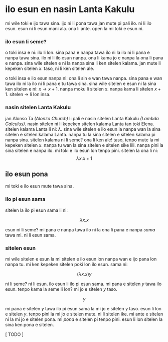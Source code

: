 # ilo esun en nasin Lanta Kakulu

mi wile toki e ijo tawa sina. ijo ni li pona tawa jan mute pi pali ilo. ni li ilo esun. esun ni li esun mani ala. ona li ante. open la mi toki e esun ni.

### ilo esun li seme?

o toki insa e ni: ilo li lon. sina pana e nanpa tawa ilo ni la ilo ni li pana e nanpa tawa sina. ilo ni li ilo esun nanpa. ona li kama jo e nanpa la ona li pana e nanpa. sina wile sitelen e ni la nanpa sina li ken sitelen kalama. jan mute li kepeken sitelen $x$. taso, ni li ken sitelen ale.

o toki insa e ilo esun nanpa ni: ona li sin e wan tawa nanpa. sina pana e wan tawa ilo ni la ilo ni li pana e tu tawa sina. sina wile sitelen e esun ni la sina ken sitelen e ni: $x \rightarrow x + 1$. nanpa moku li sitelen $x$. nanpa kama li sitelen $x + 1$. sitelen $\rightarrow$ li lon insa.

### nasin sitelen Lanta Kakulu

jan Alonso Ta *(Alonzo Church)* li pali e nasin sitelen Lanta Kakulu *(Lambda Calculus)*. nasin sitelen ni li kepeken sitelen kalama Lanta tan toki Elena. sitelen kalama Lanta li ni: $\lambda$. sina wile sitelen e ilo esun la nanpa wan la sina sitelen e sitelen kalama Lanta. nanpa tu la  sina sitelen e sitelen kalama pi nanpa sina. sitelen kalama ni li seme? ona li ken ale! taso, tenpo mute la mi kepeken sitelen $x$. nanpa tu wan la sina sitelen e sitelen sike lili. nanpa pini la sina sitelen e nanpa ilo. mi toki e ilo esun lon tenpo pini. sitelen la ona li ni: $$\lambda x. x+1$$

## ilo esun pona

mi toki e ilo esun mute tawa sina.

### ilo pi esun sama

sitelen la ilo pi esun sama li ni:

$$\lambda x.x$$

esun ni li seme? mi pana e nanpa tawa ilo ni la ona li pana e nanpa *sama* tawa mi. ni li esun sama.

### sitelen esun

mi wile sitelen e esun la mi sitelen e ilo esun lon nanpa wan e ijo pana lon nanpa tu. mi ken kepeken sitelen poki lon ilo esun. sama ni:

$$(\lambda x.x)y$$

ni li seme? ni li esun. ilo esun li ilo pi esun sama. mi pana e sitelen $y$ tawa ilo esun. tenpo kama la seme li lon? mi jo e sitelen $y$ taso.

$$y$$

mi pana e sitelen $y$ tawa ilo pi esun sama la mi jo e sitelen $y$ taso. esun li lon e sitelen $y$. tenpo pini la mi jo e sitelen mute. ni li sitelen ike. mi ante e sitelen ni la mi jo e sitelen pona. mi *pona* e sitelen pi tenpo pini. esun li lon sitelen la sina ken pona e sitelen.

[ TODO ]
